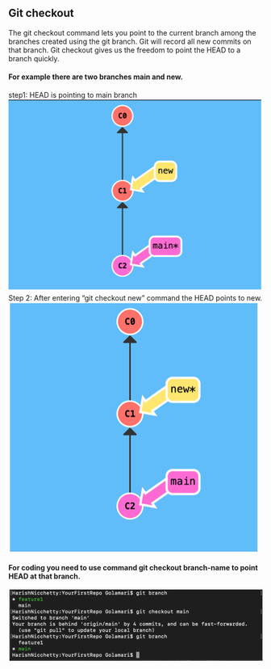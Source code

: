 ## Git checkout

The git checkout command lets you point to the current branch among the branches created using the git branch. Git will record all new commits on that branch. Git checkout gives us the freedom to point the HEAD to a branch quickly.
#### For example there are two branches main and new.
step1: HEAD is pointing to main branch
![GitHub Logo](./Images/1.png)
Step 2: After entering “git checkout new” command the HEAD points to new.
![GitHub Logo](./Images/2.png)
#### For coding you need to use command git checkout branch-name to point HEAD at that branch.
![GitHub Logo](./Images/3.png)
